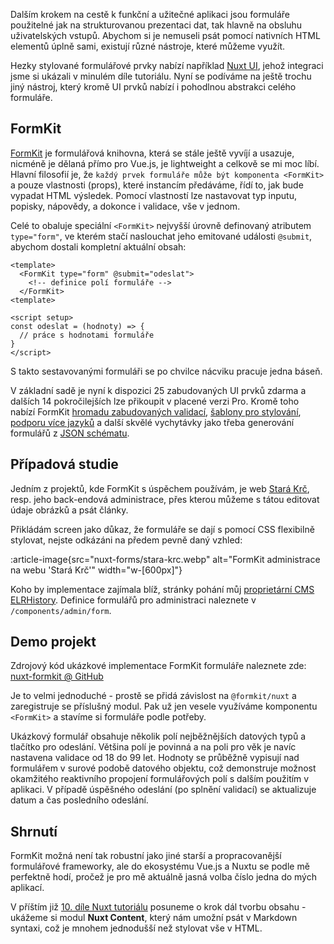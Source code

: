 Dalším krokem na cestě k funkční a užitečné aplikaci jsou formuláře použitelné jak na strukturovanou prezentaci dat, tak hlavně na obsluhu uživatelských vstupů. Abychom si je nemuseli psát pomocí nativních HTML elementů úplně sami, existují různé nástroje, které můžeme využít.

Hezky stylované formulářové prvky nabízí například [Nuxt UI](/article/nuxt-ui), jehož integraci jsme si ukázali v minulém díle tutoriálu. Nyní se podíváme na ještě trochu jiný nástroj, který kromě UI prvků nabízí i pohodlnou abstrakci celého formuláře.

## FormKit

[FormKit](https://formkit.com/) je formulářová knihovna, která se stále ještě vyvíjí a usazuje, nicméně je dělaná přímo pro Vue.js, je lightweight a celkově se mi moc líbí. Hlavní filosofií je, že `každý prvek formuláře může být komponenta <FormKit>` a pouze vlastnosti (props), které instancím předáváme, řídí to, jak bude vypadat HTML výsledek. Pomocí vlastností lze nastavovat typ inputu, popisky, nápovědy, a dokonce i validace, vše v jednom.

Celé to obaluje speciální `<FormKit>` nejvyšší úrovně definovaný atributem `type="form"`, ve kterém stačí naslouchat jeho emitované události `@submit`, abychom dostali kompletní aktuální obsah:

```vue
<template>
  <FormKit type="form" @submit="odeslat">
    <!-- definice polí formuláře -->
  </FormKit>
<template>

<script setup>
const odeslat = (hodnoty) => {
  // práce s hodnotami formuláře
}
</script>
```

S takto sestavovanými formuláři se po chvilce nácviku pracuje jedna báseň.

V základní sadě je nyní k dispozici 25 zabudovaných UI prvků zdarma a dalších 14 pokročilejších lze přikoupit v placené verzi Pro. Kromě toho nabízí FormKit [hromadu zabudovaných validací](https://formkit.com/essentials/validation), [šablony pro stylování](https://formkit.com/essentials/styling), [podporu více jazyků](https://formkit.com/essentials/internationalization) a další skvělé vychytávky jako třeba generování formulářů z [JSON schématu](https://formkit.com/essentials/schema).

## Případová studie

Jedním z projektů, kde FormKit s úspěchem používám, je web [Stará Krč](https://krc-historie.cz/), resp. jeho back-endová administrace, přes kterou můžeme s tátou editovat údaje obrázků a psát články.

Přikládám screen jako důkaz, že formuláře se dají s pomocí CSS flexibilně stylovat, nejste odkázáni na předem pevně daný vzhled:

:article-image{src="nuxt-forms/stara-krc.webp" alt="FormKit administrace na webu 'Stará Krč'" width="w-[600px]"}

Koho by implementace zajímala blíž, stránky pohání můj [proprietární CMS ELRHistory](https://github.com/AloisSeckar/ELRHistory). Definice formulářů pro administraci naleznete v `/components/admin/form`.

## Demo projekt

Zdrojový kód ukázkové implementace FormKit formuláře naleznete zde:
[nuxt-formkit @ GitHub](https://github.com/AloisSeckar/demos-nuxt/tree/main/nuxt-formkit)

Je to velmi jednoduché - prostě se přidá závislost na `@formkit/nuxt` a zaregistruje se příslušný modul. Pak už jen vesele využíváme komponentu `<FormKit>` a stavíme si formuláře podle potřeby.

Ukázkový formulář obsahuje několik polí nejběžnějších datových typů a tlačítko pro odeslání. Většina polí je povinná a na poli pro věk je navíc nastavena validace od 18 do 99 let. Hodnoty se průběžně vypisují nad formulářem v surové podobě datového objektu, což demonstruje možnost okamžitého reaktivního propojení formulářových polí s dalším použitím v aplikaci. V případě úspěšného odeslání (po splnění validací) se aktualizuje datum a čas posledního odeslání.

## Shrnutí

FormKit možná není tak robustní jako jiné starší a propracovanější formulářové frameworky, ale do ekosystému Vue.js a Nuxtu se podle mě perfektně hodí, pročež je pro mě aktuálně jasná volba číslo jedna do mých aplikací.

V příštím již [10. díle Nuxt tutoriálu](/article/nuxt-content) posuneme o krok dál tvorbu obsahu -  ukážeme si modul **Nuxt Content**, který nám umožní psát v Markdown syntaxi, což je mnohem jednodušší než stylovat vše v HTML.
